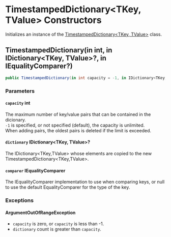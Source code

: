 # TimestampedDictionary<TKey, TValue> Constructors

Initializes an instance of the [TimestampedDictionary<TKey, TValue>](TimestampedDictionary.md) class.

## TimestampedDictionary(in int, in IDictionary<TKey, TValue>?, in IEqualityComparer<TKey>?)

~~~csharp
public TimestampedDictionary(in int capacity = -1, in IDictionary<TKey, TValue>? dictionary = null, in IEqualityComparer<TKey>? comparer = null);
~~~

### Parameters

#### `capacity` int

The maximum number of key/value pairs that can be contained in the dicionary.  
`-1` is specified, or not specified (default), the capacity is unlimited.  
When adding pairs, the oldest pairs is deleted if the limit is exceeded.

#### `dictionary` IDictionary<TKey, TValue>?

The IDictionary<TKey,TValue> whose elements are copied to the new TimestampedDictionary<TKey,TValue>.

#### `comparer` IEqualityComparer<TKey>

The IEqualityComparer<T> implementation to use when comparing keys, or null to use the default EqualityComparer<T> for the type of the key.

### Exceptions

#### ArgumentOutOfRangeException

- `capacity` is zero, or `capacity` is less than -1.
- `dictionary` count is greater than `capacity`.

